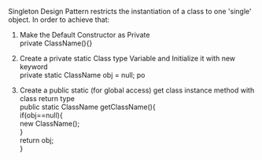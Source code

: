 Singleton Design Pattern restricts the instantiation of a class to one 'single' object. 
In order to achieve that:
1. Make the Default Constructor as Private                                   
private ClassName(){}

2. Create a private static Class type Variable and Initialize it with new keyword                     
private static ClassName obj = null; 
po
3. Create a public static (for global access) get class instance method with class return type                 
public static ClassName getClassName(){                  
    if(obj==null){                                                   
    new ClassName();                                                   
    }                                                       
    return obj;                                                
    } 